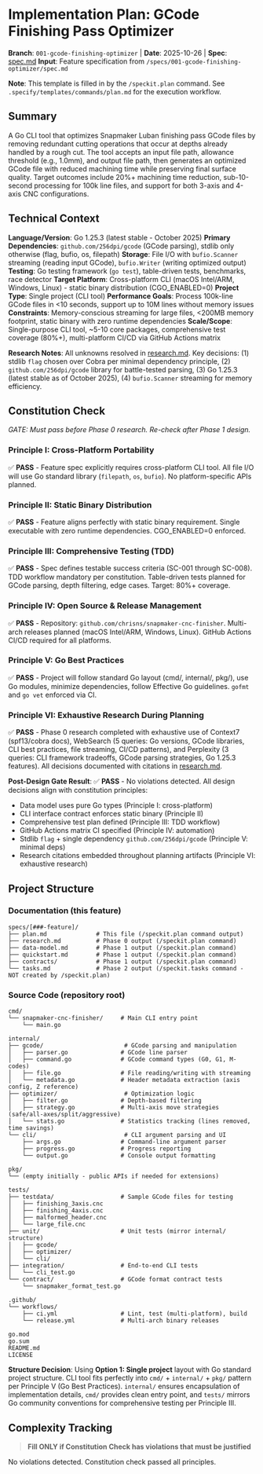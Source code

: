 # Implementation Plan: GCode Finishing Pass Optimizer

**Branch**: `001-gcode-finishing-optimizer` | **Date**: 2025-10-26 | **Spec**: [spec.md](./spec.md)
**Input**: Feature specification from `/specs/001-gcode-finishing-optimizer/spec.md`

**Note**: This template is filled in by the `/speckit.plan` command. See `.specify/templates/commands/plan.md` for the execution workflow.

## Summary

A Go CLI tool that optimizes Snapmaker Luban finishing pass GCode files by removing redundant cutting operations that occur at depths already handled by a rough cut. The tool accepts an input file path, allowance threshold (e.g., 1.0mm), and output file path, then generates an optimized GCode file with reduced machining time while preserving final surface quality. Target outcomes include 20%+ machining time reduction, sub-10-second processing for 100k line files, and support for both 3-axis and 4-axis CNC configurations.

## Technical Context

**Language/Version**: Go 1.25.3 (latest stable - October 2025)
**Primary Dependencies**: `github.com/256dpi/gcode` (GCode parsing), stdlib only otherwise (flag, bufio, os, filepath)
**Storage**: File I/O with `bufio.Scanner` streaming (reading input GCode), `bufio.Writer` (writing optimized output)
**Testing**: Go testing framework (`go test`), table-driven tests, benchmarks, race detector
**Target Platform**: Cross-platform CLI (macOS Intel/ARM, Windows, Linux) - static binary distribution (CGO_ENABLED=0)
**Project Type**: Single project (CLI tool)
**Performance Goals**: Process 100k-line GCode files in <10 seconds, support up to 10M lines without memory issues
**Constraints**: Memory-conscious streaming for large files, <200MB memory footprint, static binary with zero runtime dependencies
**Scale/Scope**: Single-purpose CLI tool, ~5-10 core packages, comprehensive test coverage (80%+), multi-platform CI/CD via GitHub Actions matrix

**Research Notes**: All unknowns resolved in [research.md](./research.md). Key decisions: (1) stdlib `flag` chosen over Cobra per minimal dependency principle, (2) `github.com/256dpi/gcode` library for battle-tested parsing, (3) Go 1.25.3 (latest stable as of October 2025), (4) `bufio.Scanner` streaming for memory efficiency.

## Constitution Check

*GATE: Must pass before Phase 0 research. Re-check after Phase 1 design.*

### Principle I: Cross-Platform Portability
✅ **PASS** - Feature spec explicitly requires cross-platform CLI tool. All file I/O will use Go standard library (`filepath`, `os`, `bufio`). No platform-specific APIs planned.

### Principle II: Static Binary Distribution
✅ **PASS** - Feature aligns perfectly with static binary requirement. Single executable with zero runtime dependencies. CGO_ENABLED=0 enforced.

### Principle III: Comprehensive Testing (TDD)
✅ **PASS** - Spec defines testable success criteria (SC-001 through SC-008). TDD workflow mandatory per constitution. Table-driven tests planned for GCode parsing, depth filtering, edge cases. Target: 80%+ coverage.

### Principle IV: Open Source & Release Management
✅ **PASS** - Repository: `github.com/chrisns/snapmaker-cnc-finisher`. Multi-arch releases planned (macOS Intel/ARM, Windows, Linux). GitHub Actions CI/CD required for all platforms.

### Principle V: Go Best Practices
✅ **PASS** - Project will follow standard Go layout (cmd/, internal/, pkg/), use Go modules, minimize dependencies, follow Effective Go guidelines. `gofmt` and `go vet` enforced via CI.

### Principle VI: Exhaustive Research During Planning
✅ **PASS** - Phase 0 research completed with exhaustive use of Context7 (spf13/cobra docs), WebSearch (5 queries: Go versions, GCode libraries, CLI best practices, file streaming, CI/CD patterns), and Perplexity (3 queries: CLI framework tradeoffs, GCode parsing strategies, Go 1.25.3 features). All decisions documented with citations in [research.md](./research.md).

**Post-Design Gate Result**: ✅ **PASS** - No violations detected. All design decisions align with constitution principles:
- Data model uses pure Go types (Principle I: cross-platform)
- CLI interface contract enforces static binary (Principle II)
- Comprehensive test plan defined (Principle III: TDD workflow)
- GitHub Actions matrix CI specified (Principle IV: automation)
- Stdlib `flag` + single dependency `github.com/256dpi/gcode` (Principle V: minimal deps)
- Research citations embedded throughout planning artifacts (Principle VI: exhaustive research)

## Project Structure

### Documentation (this feature)

```text
specs/[###-feature]/
├── plan.md              # This file (/speckit.plan command output)
├── research.md          # Phase 0 output (/speckit.plan command)
├── data-model.md        # Phase 1 output (/speckit.plan command)
├── quickstart.md        # Phase 1 output (/speckit.plan command)
├── contracts/           # Phase 1 output (/speckit.plan command)
└── tasks.md             # Phase 2 output (/speckit.tasks command - NOT created by /speckit.plan)
```

### Source Code (repository root)

```text
cmd/
└── snapmaker-cnc-finisher/     # Main CLI entry point
    └── main.go

internal/
├── gcode/                       # GCode parsing and manipulation
│   ├── parser.go               # GCode line parser
│   ├── command.go              # GCode command types (G0, G1, M-codes)
│   ├── file.go                 # File reading/writing with streaming
│   └── metadata.go             # Header metadata extraction (axis config, Z reference)
├── optimizer/                   # Optimization logic
│   ├── filter.go               # Depth-based filtering
│   ├── strategy.go             # Multi-axis move strategies (safe/all-axes/split/aggressive)
│   └── stats.go                # Statistics tracking (lines removed, time savings)
└── cli/                         # CLI argument parsing and UI
    ├── args.go                 # Command-line argument parser
    ├── progress.go             # Progress reporting
    └── output.go               # Console output formatting

pkg/
└── (empty initially - public APIs if needed for extensions)

tests/
├── testdata/                   # Sample GCode files for testing
│   ├── finishing_3axis.cnc
│   ├── finishing_4axis.cnc
│   ├── malformed_header.cnc
│   └── large_file.cnc
├── unit/                       # Unit tests (mirror internal/ structure)
│   ├── gcode/
│   ├── optimizer/
│   └── cli/
├── integration/                # End-to-end CLI tests
│   └── cli_test.go
└── contract/                   # GCode format contract tests
    └── snapmaker_format_test.go

.github/
└── workflows/
    ├── ci.yml                  # Lint, test (multi-platform), build
    └── release.yml             # Multi-arch binary releases

go.mod
go.sum
README.md
LICENSE
```

**Structure Decision**: Using **Option 1: Single project** layout with Go standard project structure. CLI tool fits perfectly into `cmd/` + `internal/` + `pkg/` pattern per Principle V (Go Best Practices). `internal/` ensures encapsulation of implementation details, `cmd/` provides clean entry point, and `tests/` mirrors Go community conventions for comprehensive testing per Principle III.

## Complexity Tracking

> **Fill ONLY if Constitution Check has violations that must be justified**

No violations detected. Constitution check passed all principles.
